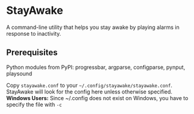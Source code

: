 # StayAwake
A command-line utility that helps you stay awake by playing alarms in response to inactivity.

## Prerequisites<br>
Python modules from PyPI: progressbar, argparse, configparse, pynput, playsound

Copy `stayawake.conf` to your `~/.config/stayawake/stayawake.conf`. StayAwake will look for the config here unless otherwise specified. <br>
**Windows Users:** Since ~/.config does not exist on Windows, you have to specify the file with `-c`
